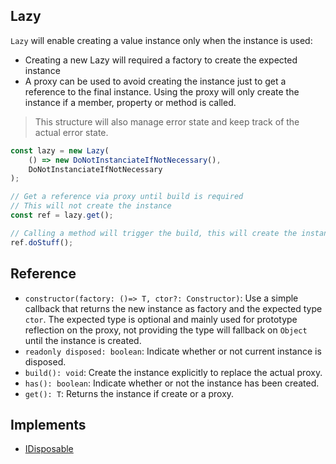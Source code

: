 
## Lazy<T>

`Lazy` will enable creating a value instance only when the instance is used:
- Creating a new Lazy will required a factory to create the expected instance
- A proxy can be used to avoid creating the instance just to get a reference to the final instance. Using the proxy will only create the instance if a member, property or method is called.

> This structure will also manage error state and keep track of the actual error state.

```typescript
const lazy = new Lazy(
    () => new DoNotInstanciateIfNotNecessary(),
    DoNotInstanciateIfNotNecessary
);

// Get a reference via proxy until build is required
// This will not create the instance
const ref = lazy.get();

// Calling a method will trigger the build, this will create the instance:
ref.doStuff();
```

## Reference

- `constructor(factory: ()=> T, ctor?: Constructor)`: Use a simple callback that returns the new instance as factory and the expected type `ctor`. The expected type is optional and mainly used for prototype reflection on the proxy, not providing the type will fallback on `Object` until the instance is created.
- `readonly disposed: boolean`: Indicate whether or not current instance is disposed.
- `build(): void`: Create the instance explicitly to replace the actual proxy.
- `has(): boolean`: Indicate whether or not the instance has been created.
- `get(): T`: Returns the instance if create or a proxy.

## Implements

- [IDisposable](./disposable.md)